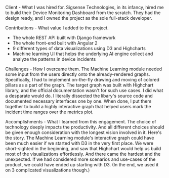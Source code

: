 Client - What I was hired for.
Sigsense Technologies, in its infancy, hired me to build their Device Monitoring Dashboard from the scratch.
They had the design ready, and I owned the project as the sole full-stack developer.

Contributions - What value I added to the project.
* The whole REST API built with Django framework
* The whole front-end built with Angular 2
* 9 different types of data visualizations using D3 and Highcharts
* Machine learning UI that helps the underlying AI engine collect and analyze the patterns in device incidents

Challenges - How I overcame them.
The Machine Learning module needed some input from the users directly onto the already-rendered graphs.
Specifically, I had to implement on-the-fly drawing and moving of colored pillars as a part of the graph.
The target graph was built with Highchart library, and the official documentation wasn't for such use cases.
I did what a desparate would do. I literally dissected the libary's source code and documented necessary interfaces one by one. When done, I put them together to build a highly interactive graph that helped users mark the incident time ranges over the metrics plot.

Accomplishments - What I learned from this engagement.
The choice of technology deeply impacts the productivity. And all different choices should be given enough consideration with the longest vision involved in it.
Here's the story.
The Machine Learning module's interactive graph could have been much easier if we started with D3 in the very first place. We were short-sighted in the beginning, and saw that Highchart would help us build most of the visualizations effortlessly. And there came the hardest and the unexpected.
If we had considered more scenarios and use-cases of the product, we could have ended up starting with D3.
(In the end, we used it on 3 complicated visualizations though.)
